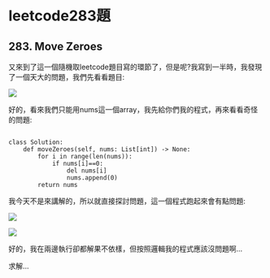 # leetcode283題

## 283. Move Zeroes

又來到了這一個隨機取leetcode題目寫的環節了，但是呢?我寫到一半時，我發現了一個天大的問題，我們先看看題目:

![](https://i.imgur.com/EkCahNh.png)

好的，看來我們只能用nums這一個array，我先給你們我的程式，再來看看奇怪的問題:

```

class Solution:
    def moveZeroes(self, nums: List[int]) -> None:
        for i in range(len(nums)):
            if nums[i]==0:
                del nums[i]
                nums.append(0)
        return nums

```

我今天不是來講解的，所以就直接探討問題，這一個程式跑起來會有點問題:

![](https://i.imgur.com/VyOCT6O.png)

![](https://i.imgur.com/OaB84aq.png)

好的，我在兩邊執行卻都解果不依樣，但按照邏輯我的程式應該沒問題啊...

求解...
